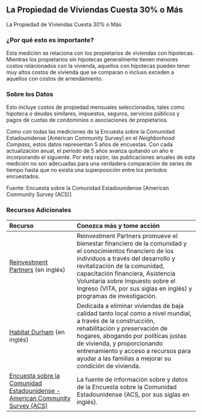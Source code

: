 ## La Propiedad de Viviendas Cuesta 30% o Más
La Propiedad de Viviendas Cuesta 30% o Más

### ¿Por qué esto es importante?
Esta medición se relaciona con los propietarios de viviendas con hipotecas. Mientras los propietarios sin hipotecas generalmente tienen menores costos relacionados con la vivienda, aquellos con hipotecas pueden tener muy altos costos de vivienda que se comparan o incluso exceden a aquellos con costos de arrendamiento.

### Sobre los Datos
Esto incluye costos de propiedad mensuales seleccionados, tales como hipoteca o deudas similares, impuestos, seguros, servicios públicos y pagos de cuotas de condominios o asociaciones de propietarios. 

Como con todas las mediciones de la Encuesta sobre la Comunidad Estadounidense \[American Community Survey] en el <i>Neighborhood Compass</i>, estos datos representan 5 años de encuestas. Con cada actualización anual, el período de 5 años avanza quitando un año e incorporando el siguiente. Por esta razón, las publicaciones anuales de esta medición no son adecuadas para una verdadera comparación de series de tiempo hasta que no exista una superposición entre los períodos encuestados.

Fuente: Encuesta sobre la Comunidad Estadounidense \[American Community Survey (ACS)]

### Recursos Adicionales
|Recurso | Conozca más y tome acción |
|:--- | :--- |
|[Reinvestment Partners](http://www.reinvestmentpartners.org/) (en inglés) | Reinvestment Partners promueve el bienestar financiero de la comunidad y el conocimientos financiero de los individuos a través del desarrollo y revitalización de la comunidad, capacitación financiera, Asistencia Voluntaria sobre Impuesto sobre el Ingreso (VITA, por sus siglas en inglés) y programas de investigación.
|[Habitat Durham](http://www.durhamhabitat.org/) (en inglés) | Dedicada a eliminar viviendas de baja calidad tanto local como a nivel mundial, a través de la construcción, rehabilitación y preservación de hogares, abogando por políticas justas de vivienda, y proporcionando entrenamiento y acceso a recursos para ayudar a las familias a mejorar su condición de vivienda.
|[Encuesta sobre la Comunidad Estadounidense - American Community Survey (ACS)](https://www2.census.gov/programs-surveys/acs/main/language_brochures/ACS_QandA_SPA_18.pdf?#) | La fuente de información sobre y datos de la Encuesta sobre la Comunidad Estadounidense (ACS, por sus siglas en inglés).